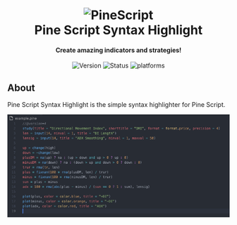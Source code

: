 <h1 align="center">
  <br>
  <a><img src="https://i.hizliresim.com/p55kga.png" alt="PineScript"></a>
  <br>
  Pine Script Syntax Highlight
  <br>
</h1>
<h4 align="center">Create amazing indicators and strategies!</h4>
<p align="center">
  <a><img src="https://img.shields.io/badge/Version-1.0.0-blue.svg" alt="Version"></a>
  <a><img src="https://img.shields.io/badge/status-BETA-orenge.svg" alt="Status"</a>
  <a><img src="https://img.shields.io/badge/platform-vscode-red.svg" alt="platforms"</a>
</p>

## About

Pine Script Syntax Highlight is the simple syntax highlighter for Pine Script.

![Example](images/example.png)